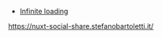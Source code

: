 - [Infinite loading](https://vue3-infinite-loading-justforuses-projects.vercel.app/)


https://nuxt-social-share.stefanobartoletti.it/
